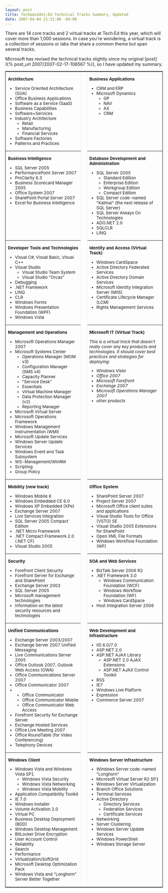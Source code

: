```yaml
---
layout: post
title: Tech&middot;Ed Technical Tracks Summary, Updated
date: 2007-04-04 21:31:00 -04:00
---
```


There are 14 core tracks and 2 virtual tracks at Tech·Ed this year, which will cover more than 1,000 sessions. In case you're wondering, a virtual track is a collection of sessions or labs that share a common theme but span several tracks.

Microsoft has revised the technical tracks slightly since my original [post]({% post_url 2007/2007-02-17-106567 %}), so I have updated my summary.

<table style="BORDER-RIGHT: 1px solid; BORDER-TOP: 1px solid; FONT-SIZE: 10pt! important; BORDER-LEFT: 1px solid; BORDER-BOTTOM: 1px solid; BORDER-COLLAPSE: collapse" cellspacing="2" border="1">
<tbody>
<tr>
<td valign="top" width="48%">


<strong>Architecture</strong>

<ul>
<li>Service Oriented Architecture (SOA) 
<li>Office Business Applications 
<li>Software as a Service (SaaS) 
<li>Business Capabilities 
<li>Software+Services 
<li>Industry Architecture 
<ul>
<li>Retail 
<li>Manufacturing 
<li>Financial Services</li></li></li></ul>
<li>Software Factories 
<li>Patterns and Practices</li></li></li></li></li></li></li></li></ul></td>
<td rowspan="8"> </td>
<td valign="top" width="48%">


<strong>Business Applications</strong>

<ul>
<li>CRM and ERP 
<li>Microsoft Dynamics 
<ul>
<li>GP 
<li>NAV 
<li>AX 
<li>CRM</li></li></li></li></ul></li></li></ul></td></tr>
<tr>
<td valign="top">


<strong>Business Intelligence</strong>

<ul>
<li>SQL Server 2005 
<li>PerformancePoint Server 2007 
<li>ProClarity 6.3 
<li>Business Scorecard Manager 2005 
<li>Office System 2007 
<li>SharePoint Portal Server 2007 
<li>Excel for Business Intelligence</li></li></li></li></li></li></li></ul></td>
<td valign="top">


<strong>Database Development and Administration</strong>

<ul>
<li>SQL Server 2005 
<ul>
<li>Standard Edition 
<li>Enterprise Edition 
<li>Workgroup Edition 
<li>Compact Edition</li></li></li></li></ul>
<li>SQL Server code-named "Katmai" (the next release of SQL Server) 
<li>SQL Server Always On Technologies 
<li>ADO.NET 2.0 
<li>SQLCLR 
<li>LINQ</li></li></li></li></li></li></ul></td></tr>
<tr>
<td valign="top">


<strong>Developer Tools and Technologies</strong>

<ul>
<li>Visual C#, Visual Basic, Visual C++ 
<li>Visual Studio 
<ul>
<li>Visual Studio Team System 
<li>Visual Studio "Orcas"</li></li></ul>
<li>Debugging 
<li>.NET Framework 
<li>LINQ 
<li>CLR 
<li>Windows Forms 
<li>Windows Presentation Foundation (WPF) 
<li>Windows Vista</li></li></li></li></li></li></li></li></li></ul></td>
<td valign="top">


<strong>Identity and Access (Virtual Track)</strong>

<ul>
<li>Windows CardSpace 
<li>Active Directory Federated Services 
<li>Active Directory Domain Services 
<li>Microsoft Identity Integration Server (MIIS) 
<li>Certificate Lifecycle Manager (LCM) 
<li>Rights Management Services</li></li></li></li></li></li></ul></td></tr>
<tr>
<td valign="top">


<strong>Management and Operations</strong>

<ul>
<li>Microsoft Operations Manager 2007 
<li>Microsoft Systems Center 
<ul>
<li>Operations Manager (MOM v3) 
<li>Configuration Manager (SMS v4) 
<li>Capacity Planner 
<li>"Service Desk" 
<li>Essentials 
<li>Virtual Machine Manager 
<li>Data Protection Manager (v2) 
<li>Reporting Manager</li></li></li></li></li></li></li></li></ul>
<li>Microsoft Virtual Server 
<li>Microsoft Operations Framework 
<li>Windows Management Instrumentation (WMI) 
<li>Microsoft Update Services 
<li>Windows Server Update Services 
<li>Windows Event and Task Subsystem 
<li>WS-Management/WinRM 
<li>Scripting 
<li>Group Policy</li></li></li></li></li></li></li></li></li></li></li></ul></td>
<td valign="top">


<strong>Microsoft IT (Virtual Track)</strong>

<em>This is a virtual track that doesn't really cover any key </em><em>products and technologies. It should cover best practices and strategies </em><em>for deploying:</em>

<ul>
<li><em>Windows Vista</em> 
<li><em>Office 2007</em> 
<li><em>Microsoft Forefront</em> 
<li><em>Exchange 2007</em> 
<li><em>Microsoft Operations Manager 2007</em> 
<li><em>other products</em></li></li></li></li></li></li></ul></td></tr>
<tr>
<td valign="top">


<strong>Mobility (new track)</strong>

<ul>
<li>Windows Mobile 6 
<li>Windows Embedded CE 6.0 
<li>Windows XP Embedded (XPe) 
<li>Exchange Server 2007 
<li>Live Services Integration 
<li>SQL Server 2005 Compact Edition 
<li>.NET Micro Framework 
<li>.NET Compact Framework 2.0 (.NET CF) 
<li>Visual Studio 2005</li></li></li></li></li></li></li></li></li></ul></td>
<td valign="top">


<strong>Office System</strong>

<ul>
<li>SharePoint Server 2007 
<li>Project Server 2007 
<li>Microsoft Office client suites and applications 
<li>Visual Studio Tools for Office (VSTO) SE 
<li>Visual Studio 2005 Extensions for SharePoint 
<li>Open XML File Formats 
<li>Windows Workflow Foundation (WF)</li></li></li></li></li></li></li></ul></td></tr>
<tr>
<td valign="top">


<strong>Security</strong>

<ul>
<li>Forefront Client Security 
<li>Forefront Server for Exchange and SharePoint 
<li>Exchange Server 2003 
<li>SQL Server 2005 
<li>Microsoft management technologies 
<li>Information on the latest security resources and technologies</li></li></li></li></li></li></ul></td>
<td valign="top">


<strong>SOA and Web Services</strong>

<ul>
<li>BizTalk Server 2006 R2 
<li>.NET Framework 3.0 
<ul>
<li>Windows Communication Foundation (WCF) 
<li>Windows Workflow Foundation (WF) 
<li>Windows CardSpace</li></li></li></ul>
<li>Host Integration Server 2006</li></li></li></ul></td></tr>
<tr>
<td valign="top">


<strong>Unified Communications</strong>

<ul>
<li>Exchange Server 2003/2007 
<li>Exchange Server 2007 Unified Messaging 
<li>Live Communications Server 2005 
<li>Office Outlook 2007, Outlook Web Access (OWA) 
<li>Office Communications Server 2007 
<li>Office Communicator 2007 
<li>
<ul>
<li>Office Communicator 
<li>Office Communicator Mobile 
<li>Office Communicator Web Access</li></li></li></ul>
<li>Forefront Security for Exchange Server 
<li>Exchange Hosted Services 
<li>Office Live Meeting 2007 
<li>Office RoundTable (for Video Conferencing) 
<li>Telephony Devices</li></li></li></li></li></li></li></li></li></li></li></li></ul></td>
<td valign="top">


<strong>Web Development and Infrastructure</strong>

<ul>
<li>IIS 6.0/7.0 
<li>ASP.NET 2.0 
<li>ASP.NET AJAX Library 
<ul>
<li>ASP.NET 2.0 AJAX Extensions 
<li>ASP.NET AJAX Control Toolkit</li></li></ul>
<li>RSS 
<li>IE7 
<li>Windows Live Platform 
<li>Expression 
<li>Commerce Server 2007</li></li></li></li></li></li></li></li></ul></td></tr>
<tr>
<td valign="top">


<strong>Windows Client</strong>

<ul>
<li>Windows Vista and Windows Vista SP1 
<ul>
<li>Windows Vista Security 
<li>Windows Vista Networking 
<li>Windows Vista Mobility</li></li></li></ul>
<li>Application Compatibility Toolkit 
<li>IE 7.0 
<li>Windows Installer 
<li>Volume Activation 2.0 
<li>Virtual PC 
<li>Business Desktop Deployment (BDD) 
<li>Windows Desktop Management 
<li>BitLocker Drive Encryption 
<li>User Account Control 
<li>Reliability 
<li>Search 
<li>Performance 
<li>Virtualization/SoftGrid 
<li>Microsoft Desktop Optimization Pack 
<li>Windows Vista and "Longhorn" Server Better Together</li></li></li></li></li></li></li></li></li></li></li></li></li></li></li></li></ul></td>
<td valign="top">


<strong>Windows Server Infrastructure</strong>

<ul>
<li>Windows Server code-named "Longhorn" 
<li>Microsoft Virtual Server R2 SP1 
<li>Windows Server Virtualization 
<li>Branch Office Solutions 
<li>Terminal Services 
<li>Active Directory 
<ul>
<li>Directory Services 
<li>Federation Services 
<li>Certificate Services</li></li></li></ul>
<li>Networking 
<li>Server Clustering 
<li>Windows Server Update Services 
<li>Windows PowerShell 
<li>Windows Storage Server</li></li></li></li></li></li></li></li></li></li></li></ul>


</td></tr></tbody></table>
